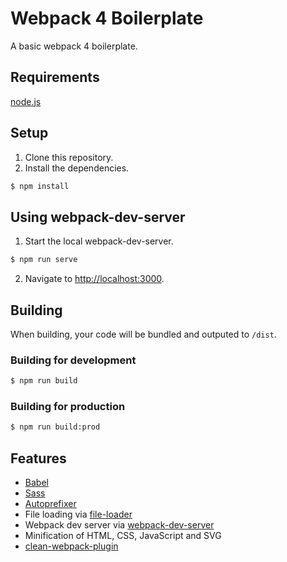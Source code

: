 # Webpack 4 Boilerplate

A basic webpack 4 boilerplate.

## Requirements
[node.js](https://nodejs.org/)

## Setup
1. Clone this repository.
2. Install the dependencies.

  ```sh
  $ npm install
  ```

## Using webpack-dev-server
1. Start the local webpack-dev-server.

```sh
$ npm run serve
```

2. Navigate to [http://localhost:3000](http://localhost:3000).

## Building
When building, your code will be bundled and outputed to `/dist`.

### Building for development
```sh
$ npm run build
```

### Building for production
```sh
$ npm run build:prod
```

## Features
* [Babel](https://github.com/babel/babel)
* [Sass](https://github.com/sass/sass)
* [Autoprefixer](https://github.com/postcss/autoprefixer)
* File loading via [file-loader](https://github.com/webpack-contrib/file-loader)
* Webpack dev server via [webpack-dev-server](https://github.com/webpack/webpack-dev-server)
* Minification of HTML, CSS, JavaScript and SVG
* [clean-webpack-plugin](https://github.com/johnagan/clean-webpack-plugin)